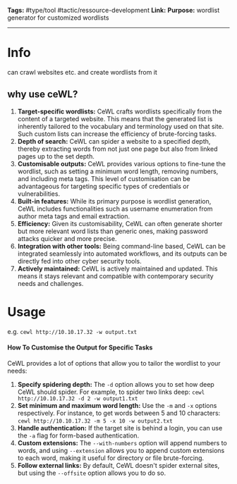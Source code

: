 **Tags:** #type/tool #tactic/ressource-development 
**Link:** 
**Purpose:** wordlist generator for customized wordlists

---
# Info
can crawl websites etc. and create wordlists from it
## why use ceWL?
1. **Target-specific wordlists:** CeWL crafts wordlists specifically from the content of a targeted website. This means that the generated list is inherently tailored to the vocabulary and terminology used on that site. Such custom lists can increase the efficiency of brute-forcing tasks.
2. **Depth of search:** CeWL can spider a website to a specified depth, thereby extracting words from not just one page but also from linked pages up to the set depth.
3. **Customisable outputs:** CeWL provides various options to fine-tune the wordlist, such as setting a minimum word length, removing numbers, and including meta tags. This level of customisation can be advantageous for targeting specific types of credentials or vulnerabilities.
4. **Built-in features:** While its primary purpose is wordlist generation, CeWL includes functionalities such as username enumeration from author meta tags and email extraction.
5. **Efficiency:** Given its customisability, CeWL can often generate shorter but more relevant word lists than generic ones, making password attacks quicker and more precise.
6. **Integration with other tools:** Being command-line based, CeWL can be integrated seamlessly into automated workflows, and its outputs can be directly fed into other cyber security tools.
7. **Actively maintained:** CeWL is actively maintained and updated. This means it stays relevant and compatible with contemporary security needs and challenges.
# Usage
e.g. ```cewl http://10.10.17.32 -w output.txt``` 

#### How To Customise the Output for Specific Tasks
CeWL provides a lot of options that allow you to tailor the wordlist to your needs:

1. **Specify spidering depth:** The `-d` option allows you to set how deep CeWL should spider. For example, to spider two links deep: `cewl http://10.10.17.32 -d 2 -w output1.txt`
2. **Set minimum and maximum word length:** Use the `-m` and `-x` options respectively. For instance, to get words between 5 and 10 characters: `cewl http://10.10.17.32 -m 5 -x 10 -w output2.txt`
3. **Handle authentication:** If the target site is behind a login, you can use the `-a` flag for form-based authentication.
4. **Custom extensions:** The `--with-numbers` option will append numbers to words, and using `--extension` allows you to append custom extensions to each word, making it useful for directory or file brute-forcing.
5. **Follow external links:** By default, CeWL doesn't spider external sites, but using the `--offsite` option allows you to do so.